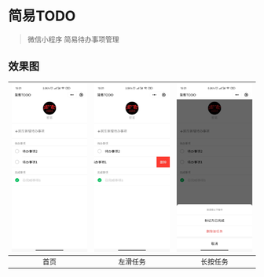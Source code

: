 # 简易TODO

> 微信小程序 简易待办事项管理

## 效果图

| ![首页](./resources/normal.jpg) | ![左滑](./resources/slidetoleft.jpg) | ![长按](./resources/longpress.jpg) |
| :---: | :---: | :---: |
| 首页 | 左滑任务 | 长按任务 |
